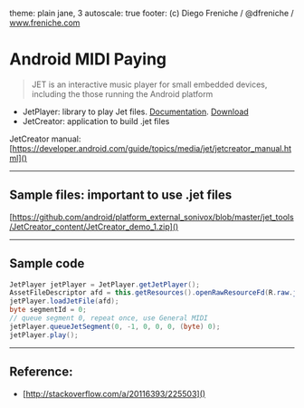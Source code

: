 theme: plain jane, 3
autoscale: true 
footer: (c) Diego Freniche / @dfreniche / www.freniche.com

# Android MIDI Paying

> JET is an interactive music player for small embedded devices, including the those running the Android platform

- JetPlayer: library to play Jet files. [Documentation](https://developer.android.com/reference/android/media/JetPlayer.html). [Download](https://github.com/android/platform_external_sonivox)
- JetCreator: application to build .jet files



JetCreator manual: [https://developer.android.com/guide/topics/media/jet/jetcreator_manual.html]()

---

## Sample files: important to use .jet files

[https://github.com/android/platform_external_sonivox/blob/master/jet_tools/JetCreator_content/JetCreator_demo_1.zip]()

---

## Sample code

```java
JetPlayer jetPlayer = JetPlayer.getJetPlayer();
AssetFileDescriptor afd = this.getResources().openRawResourceFd(R.raw.jet);
jetPlayer.loadJetFile(afd);
byte segmentId = 0;
// queue segment 0, repeat once, use General MIDI
jetPlayer.queueJetSegment(0, -1, 0, 0, 0, (byte) 0);
jetPlayer.play();
```

---

## Reference:

- [http://stackoverflow.com/a/20116393/225503]()
